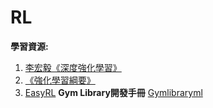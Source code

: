 # RL
**學習資源:**  
1. [李宏毅《深度強化學習》](http://speech.ee.ntu.edu.tw/~tlkagk/courses_MLDS18.html)  
2. [《強化學習綱要》](https://github.com/zhoubolei/introRL)
3. [EasyRL](https://datawhalechina.github.io/easy-rl/#/)
**Gym Library開發手冊**
[Gymlibraryml](https://www.gymlibrary.dev/)
